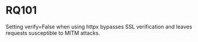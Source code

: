 # RQ101

Setting verify=False when using httpx bypasses SSL verification and leaves requests susceptible to MITM attacks.